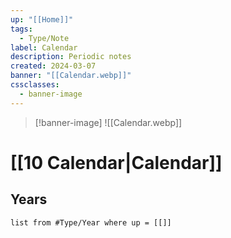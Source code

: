 ```yaml
---
up: "[[Home]]"
tags:
  - Type/Note
label: Calendar
description: Periodic notes
created: 2024-03-07
banner: "[[Calendar.webp]]"
cssclasses:
  - banner-image
---
```

> [!banner-image] ![[Calendar.webp]]
# [[10 Calendar|Calendar]]

## Years
```dataview
list from #Type/Year where up = [[]]
```
